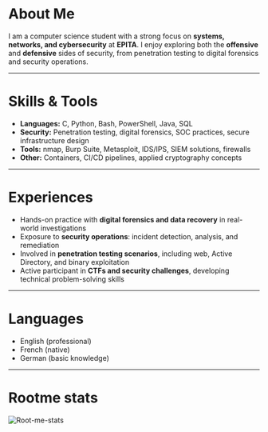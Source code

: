 # About Me

I am a computer science student with a strong focus on **systems, networks, and cybersecurity** at **EPITA**.
I enjoy exploring both the **offensive** and **defensive** sides of security, from penetration testing to digital forensics and security operations.

---

# Skills & Tools

* **Languages:** C, Python, Bash, PowerShell, Java, SQL
* **Security:** Penetration testing, digital forensics, SOC practices, secure infrastructure design
* **Tools:** nmap, Burp Suite, Metasploit, IDS/IPS, SIEM solutions, firewalls
* **Other:** Containers, CI/CD pipelines, applied cryptography concepts

---

# Experiences

* Hands-on practice with **digital forensics and data recovery** in real-world investigations
* Exposure to **security operations**: incident detection, analysis, and remediation
* Involved in **penetration testing scenarios**, including web, Active Directory, and binary exploitation
* Active participant in **CTFs and security challenges**, developing technical problem-solving skills

---

# Languages

* English (professional)
* French (native)
* German (basic knowledge)

---

# Rootme stats

![Root-me-stats](https://root-me-diff.vercel.app/rm-gh?nickname=Ugo-469234&gstats=show&style=midnight)
